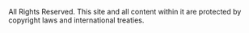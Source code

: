All Rights Reserved.
This site and all content within it are protected by copyright laws and international treaties.